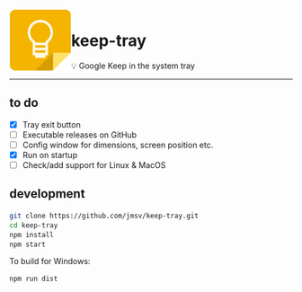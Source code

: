 <img align="left" width="110" src="https://github.com/jmsv/keep-tray/raw/master/icon.png">

<h1>keep-tray</h1>

💡 Google Keep in the system tray

---

## to do

- [x] Tray exit button
- [ ] Executable releases on GitHub
- [ ] Config window for dimensions, screen position etc.
- [x] Run on startup
- [ ] Check/add support for Linux & MacOS

## development

```sh
git clone https://github.com/jmsv/keep-tray.git
cd keep-tray
npm install
npm start
```

To build for Windows:

```sh
npm run dist
```
